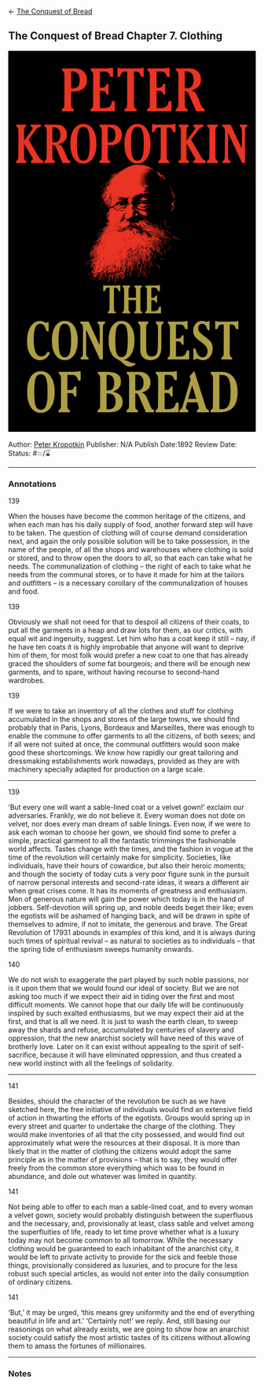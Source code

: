 \<- [The Conquest of Bread](The%20Conquest%20of%20Bread.md)

## The Conquest of Bread Chapter 7. Clothing

[ ![150](%E2%9A%99%EF%B8%8F%20Tools/%F0%9F%93%B8%20Images/AD070838-239E-4BD8-98A7-F3CEBB0C1981.jpeg) ](https://www.amazon.com/gp/aw/d/B094761RQ3/ref=tmm_kin_swatch_0?ie=UTF8&qid=1675208114&sr=8-2)

Author: [Peter Kropotkin]()
Publisher: N/A
Publish Date:1892
Review Date:
Status: #💥/⌛️ 

---

### Annotations

139

When the houses have become the common heritage of the citizens, and when each man has his daily supply of food, another forward step will have to be taken. The question of clothing will of course demand consideration next, and again the only possible solution will be to take possession, in the name of the people, of all the shops and warehouses where clothing is sold or stored, and to throw open the doors to all, so that each can take what he needs. The communalization of clothing – the right of each to take what he needs from the communal stores, or to have it made for him at the tailors and outfitters – is a necessary corollary of the communalization of houses and food.

139

Obviously we shall not need for that to despoil all citizens of their coats, to put all the garments in a heap and draw lots for them, as our critics, with equal wit and ingenuity, suggest. Let him who has a coat keep it still – nay, if he have ten coats it is highly improbable that anyone will want to deprive him of them, for most folk would prefer a new coat to one that has already graced the shoulders of some fat bourgeois; and there will be enough new garments, and to spare, without having recourse to second-hand wardrobes.

139

If we were to take an inventory of all the clothes and stuff for clothing accumulated in the shops and stores of the large towns, we should find probably that in Paris, Lyons, Bordeaux and Marseilles, there was enough to enable the commune to offer garments to all the citizens, of both sexes; and if all were not suited at once, the communal outfitters would soon make good these shortcomings. We know how rapidly our great tailoring and dressmaking establishments work nowadays, provided as they are with machinery specially adapted for production on a large scale.

---

139

‘But every one will want a sable-lined coat or a velvet gown!’ exclaim our adversaries. Frankly, we do not believe it. Every woman does not dote on velvet, nor does every man dream of sable linings. Even now, if we were to ask each woman to choose her gown, we should find some to prefer a simple, practical garment to all the fantastic trimmings the fashionable world affects. Tastes change with the times, and the fashion in vogue at the time of the revolution will certainly make for simplicity. Societies, like individuals, have their hours of cowardice, but also their heroic moments; and though the society of today cuts a very poor figure sunk in the pursuit of narrow personal interests and second-rate ideas, it wears a different air when great crises come. It has its moments of greatness and enthusiasm. Men of generous nature will gain the power which today is in the hand of jobbers. Self-devotion will spring up, and noble deeds beget their like; even the egotists will be ashamed of hanging back, and will be drawn in spite of themselves to admire, if not to imitate, the generous and brave. The Great Revolution of 17931 abounds in examples of this kind, and it is always during such times of spiritual revival – as natural to societies as to individuals – that the spring tide of enthusiasm sweeps humanity onwards.

140

We do not wish to exaggerate the part played by such noble passions, nor is it upon them that we would found our ideal of society. But we are not asking too much if we expect their aid in tiding over the first and most difficult moments. We cannot hope that our daily life will be continuously inspired by such exalted enthusiasms, but we may expect their aid at the first, and that is all we need. It is just to wash the earth clean, to sweep away the shards and refuse, accumulated by centuries of slavery and oppression, that the new anarchist society will have need of this wave of brotherly love. Later on it can exist without appealing to the spirit of self-sacrifice, because it will have eliminated oppression, and thus created a new world instinct with all the feelings of solidarity.

---

141

Besides, should the character of the revolution be such as we have sketched here, the free initiative of individuals would find an extensive field of action in thwarting the efforts of the egotists. Groups would spring up in every street and quarter to undertake the charge of the clothing. They would make inventories of all that the city possessed, and would find out approximately what were the resources at their disposal. It is more than likely that in the matter of clothing the citizens would adopt the same principle as in the matter of provisions – that is to say, they would offer freely from the common store everything which was to be found in abundance, and dole out whatever was limited in quantity.

141

Not being able to offer to each man a sable-lined coat, and to every woman a velvet gown, society would probably distinguish between the superfluous and the necessary, and, provisionally at least, class sable and velvet among the superfluities of life, ready to let time prove whether what is a luxury today may not become common to all tomorrow. While the necessary clothing would be guaranteed to each inhabitant of the anarchist city, it would be left to private activity to provide for the sick and feeble those things, provisionally considered as luxuries, and to procure for the less robust such special articles, as would not enter into the daily consumption of ordinary citizens.

141

‘But,’ it may be urged, ‘this means grey uniformity and the end of everything beautiful in life and art.’ ‘Certainly not!’ we reply. And, still basing our reasonings on what already exists, we are going to show how an anarchist society could satisfy the most artistic tastes of its citizens without allowing them to amass the fortunes of millionaires.

---

### Notes
